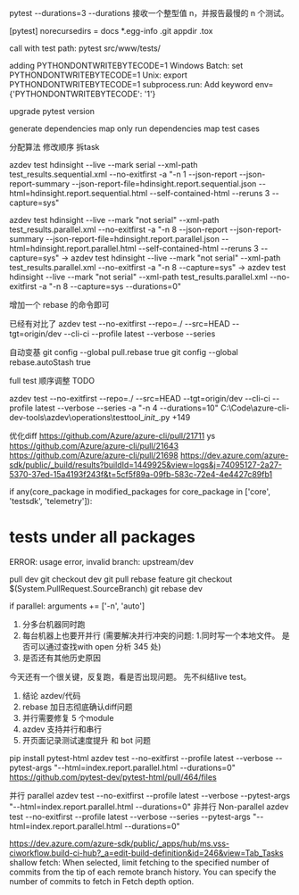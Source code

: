pytest --durations=3 --durations 接收一个整型值 n，并报告最慢的 n 个测试。

[pytest]
norecursedirs = docs *.egg-info .git appdir .tox

call with test path: pytest src/www/tests/

adding PYTHONDONTWRITEBYTECODE=1
Windows Batch: set PYTHONDONTWRITEBYTECODE=1
Unix: export PYTHONDONTWRITEBYTECODE=1
subprocess.run: Add keyword env={'PYTHONDONTWRITEBYTECODE': '1'}

upgrade pytest version

generate dependencies map
only run dependencies map test cases

分配算法
修改顺序
拆task

azdev test hdinsight --live --mark serial --xml-path test_results.sequential.xml --no-exitfirst -a "-n 1 --json-report --json-report-summary --json-report-file=hdinsight.report.sequential.json --html=hdinsight.report.sequential.html --self-contained-html --reruns 3 --capture=sys"

azdev test hdinsight --live --mark "not serial" --xml-path test_results.parallel.xml --no-exitfirst -a "-n 8 --json-report --json-report-summary --json-report-file=hdinsight.report.parallel.json --html=hdinsight.report.parallel.html --self-contained-html --reruns 3 --capture=sys"
->
azdev test hdinsight --live --mark "not serial" --xml-path test_results.parallel.xml --no-exitfirst -a "-n 8 --capture=sys"
->
azdev test hdinsight --live --mark "not serial" --xml-path test_results.parallel.xml --no-exitfirst -a "-n 8 --capture=sys --durations=0"

增加一个 rebase 的命令即可

已经有对比了
azdev test --no-exitfirst --repo=./ --src=HEAD --tgt=origin/dev --cli-ci --profile latest --verbose --series

自动变基
git config --global pull.rebase true
git config --global rebase.autoStash true

full test 顺序调整 TODO

azdev test --no-exitfirst --repo=./ --src=HEAD --tgt=origin/dev --cli-ci --profile latest --verbose --series -a "-n 4 --durations=10"
C:\Code\azure-cli-dev-tools\azdev\operations\testtool\__init__.py +149

优化diff
https://github.com/Azure/azure-cli/pull/21711 ys
https://github.com/Azure/azure-cli/pull/21643 
https://github.com/Azure/azure-cli/pull/21698
https://dev.azure.com/azure-sdk/public/_build/results?buildId=1449925&view=logs&j=74095127-2a27-5370-37ed-15a4193f243f&t=5cf5f89a-09fb-583c-72e4-4e4427c89fb1

if any(core_package in modified_packages for core_package in ['core', 'testsdk', 'telemetry']):
# tests under all packages    

ERROR: usage error, invalid branch: upstream/dev

pull dev
git checkout dev
git pull
rebase feature 
git checkout $(System.PullRequest.SourceBranch)
git rebase dev

if parallel:
    arguments += ['-n', 'auto']

1. 分多台机器同时跑
2. 每台机器上也要开并行 (需要解决并行冲突的问题: 1.同时写一个本地文件。 是否可以通过查找with open 分析 345 处)
3. 是否还有其他历史原因

今天还有一个很关键，反复跑，看是否出现问题。
先不纠结live test。

1. 结论 azdev/代码
2. rebase 加日志彻底确认diff问题
3. 并行需要修复 5 个module
4. azdev 支持并行和串行
5. 开页面记录测试速度提升 和 bot 问题

pip install pytest-html
azdev test --no-exitfirst --profile latest --verbose --pytest-args "--html=index.report.parallel.html --durations=0"
https://github.com/pytest-dev/pytest-html/pull/464/files

并行 parallel
azdev test --no-exitfirst --profile latest --verbose --pytest-args "--html=index.report.parallel.html --durations=0"
非并行 Non-parallel
azdev test --no-exitfirst --profile latest --verbose --series --pytest-args "--html=index.report.parallel.html --durations=0"

https://dev.azure.com/azure-sdk/public/_apps/hub/ms.vss-ciworkflow.build-ci-hub?_a=edit-build-definition&id=246&view=Tab_Tasks
shallow fetch: When selected, limit fetching to the specified number of commits from the tip of each remote branch history. You can specify the number of commits to fetch in Fetch depth option.